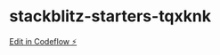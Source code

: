 # stackblitz-starters-tqxknk

[Edit in Codeflow ⚡️](https://stackblitz.com/~/github.com/abirami61299-pro/stackblitz-starters-tqxknk)